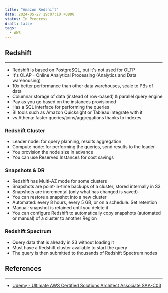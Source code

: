 ```yaml
---
title: "Amazon Redshift"
date: 2024-05-27 19:07:10 +0800
status: In Progress
draft: false
tags:
  - AWS
---
```

## Redshift
---
- Redshift is based on PostgreSQL, but it's not used for OLTP
- It's OLAP - Online Analytical Processing (Analytics and Data warehousing)
- 10x better performance than other data warehouses, scale to PBs of data
- Columnar storage of data (instead of row-based) & parallel query engine
- Pay as you go based on the instances provisioned
- Has a SQL interface for performing the queries
- BI tools such as Amazon Quicksight or Tableau integrate with it
- vs Athena: faster queries/joins/aggregations thanks to indexes

### Redshift Cluster
- Leader node: for query planning, results aggregation
- Compute node: for performing the queries, send results to the leader
- You provision the node size in advance
- You can use Reserved Instances for cost savings

### Snapshots & DR
- Redshift has Multi-AZ mode for some clusters
- Snapshots are point-in-time backups of a cluster, stored internally in S3
- Snapshots are incremental (only what has changed is saved)
- You can restore a snapshot into a new cluster
- Automated: every 8 hours, every 5 GB, or on a schedule. Set retention
- Manual: snapshot is retained until you delete it
- You can configure Redshift to automatically copy snapshots (automated or manual) of a cluster to another Region

### Redshift Spectrum
- Query data that is already in S3 without loading it
- Must have a Redshift cluster available to start the query
- The query is then submitted to thousands of Redshift Spectrum nodes

## References
---
- [Udemy - Ultimate AWS Certified Solutions Architect Associate SAA-C03](https://www.udemy.com/course/aws-certified-solutions-architect-associate-saa-c03)
